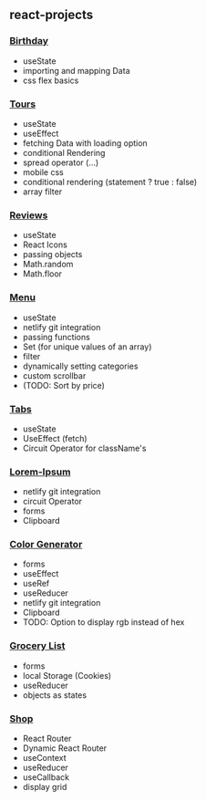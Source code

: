 ## react-projects

### [Birthday](https://react-project-birthday.netlify.app)

- useState
- importing and mapping Data
- css flex basics

### [Tours](https://tours-project-react.netlify.app)

- useState
- useEffect
- fetching Data with loading option
- conditional Rendering
- spread operator (...)
- mobile css
- conditional rendering (statement ? true : false)
- array filter

### [Reviews](https://reviews-project-react.netlify.app)

- useState
- React Icons
- passing objects
- Math.random
- Math.floor

### [Menu](https://menu-project-react.netlify.app)

- useState
- netlify git integration
- passing functions
- Set (for unique values of an array)
- filter
- dynamically setting categories
- custom scrollbar
- (TODO: Sort by price)

### [Tabs](https://tabs-project-react.netlify.app)

- useState
- UseEffect (fetch)
- Circuit Operator for className's

### [Lorem-Ipsum](https://lorem-project-react.netlify.app)

- netlify git integration
- circuit Operator
- forms
- Clipboard

### [Color Generator](https://colors-project-react.netlify.app)

- forms
- useEffect
- useRef
- useReducer
- netlify git integration
- Clipboard
- TODO: Option to display rgb instead of hex

### [Grocery List](https://grocery-project-react.netlify.app)

- forms
- local Storage (Cookies)
- useReducer
- objects as states

### [Shop](https://shop-project-react.netlify.app)

- React Router
- Dynamic React Router
- useContext
- useReducer
- useCallback
- display grid
